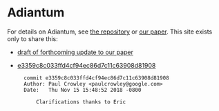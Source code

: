 # Adiantum

For details on Adiantum, see [the repository](https://github.com/google/adiantum/)
or [our paper](https://eprint.iacr.org/2018/720). This site exists only to share this:

- [draft of forthcoming update to our paper](adiantum-draft.pdf)
- [e3359c8c033ffd4cf94ec86d7c11c63908d81908](https://github.com/google/adiantum/commit/e3359c8c033ffd4cf94ec86d7c11c63908d81908)

        commit e3359c8c033ffd4cf94ec86d7c11c63908d81908
        Author: Paul Crowley <paulcrowley@google.com>
        Date:   Thu Nov 15 15:48:52 2018 -0800

            Clarifications thanks to Eric
